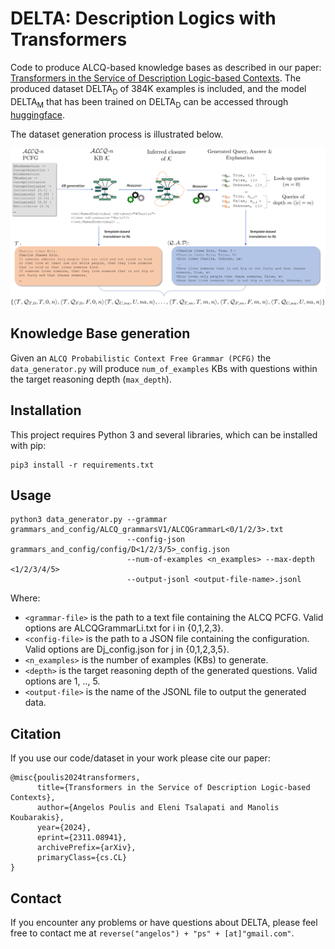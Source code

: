 # DELTA: Description Logics with Transformers

Code to produce ALCQ-based knowledge bases as described in our paper: [Transformers in the Service of Description Logic-based Contexts](https://arxiv.org/pdf/2311.08941).
The produced dataset DELTA<sub>D</sub> of 384K examples is included, and the model DELTA<sub>M</sub> that has been trained on DELTA<sub>D</sub> can be accessed through [huggingface](https://huggingface.co/angelosps/delta_m).  

The dataset generation process is illustrated below.

![](delta_pipeline.png)

## Knowledge Base generation

Given an `ALCQ Probabilistic Context Free Grammar (PCFG)` the `data_generator.py` will produce `num_of_examples` KBs with questions within the target reasoning depth (`max_depth`).

## Installation

This project requires Python 3 and several libraries, which can be installed with pip:

```
pip3 install -r requirements.txt
```

## Usage

```
python3 data_generator.py --grammar grammars_and_config/ALCQ_grammarsV1/ALCQGrammarL<0/1/2/3>.txt 
                          --config-json grammars_and_config/config/D<1/2/3/5>_config.json 
                          --num-of-examples <n_examples> --max-depth <1/2/3/4/5> 
                          --output-jsonl <output-file-name>.jsonl
```

Where:

* `<grammar-file>` is the path to a text file containing the ALCQ PCFG. Valid options are ALCQGrammarLi.txt for i in {0,1,2,3}.
* `<config-file>` is the path to a JSON file containing the configuration. Valid options are Dj_config.json for j in {0,1,2,3,5}.
* `<n_examples>` is the number of examples (KBs) to generate.
* `<depth>` is the target reasoning depth of the generated questions. Valid options are 1, .., 5.
* `<output-file>` is the name of the JSONL file to output the generated data.

## Citation

If you use our code/dataset in your work please cite our paper:
```
@misc{poulis2024transformers,
      title={Transformers in the Service of Description Logic-based Contexts}, 
      author={Angelos Poulis and Eleni Tsalapati and Manolis Koubarakis},
      year={2024},
      eprint={2311.08941},
      archivePrefix={arXiv},
      primaryClass={cs.CL}
}
```

## Contact

If you encounter any problems or have questions about DELTA, please feel free to contact me at `reverse("angelos") + "ps" + [at]"gmail.com"`.
